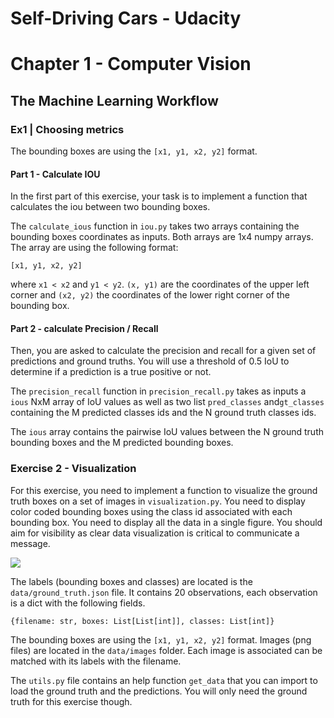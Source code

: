 # Self-Driving Cars - Udacity

# Chapter 1 - Computer Vision
## The Machine Learning Workflow 
### Ex1 | Choosing metrics

The bounding boxes are using the `[x1, y1, x2, y2]` format. 

#### Part 1 - Calculate IOU

In the first part of this exercise, your task is to implement a function that calculates the iou between
two bounding boxes.

The `calculate_ious` function in `iou.py` takes two arrays containing the bounding boxes coordinates
as inputs. Both arrays are 1x4 numpy arrays. The array are using the following format:
```
[x1, y1, x2, y2]
```
where `x1 < x2` and `y1 < y2`. `(x, y1)` are the coordinates of the upper left corner 
and `(x2, y2)` the coordinates of the lower right corner of the bounding box.


#### Part 2 - calculate Precision / Recall

Then, you are asked to calculate the precision and recall for a given set of predictions 
and ground truths. You will use a threshold of 0.5 IoU to determine if a prediction is 
a true positive or not.

The `precision_recall` function in `precision_recall.py` takes as inputs a `ious` NxM array of IoU values as well as 
two list `pred_classes` and`gt_classes` containing the M predicted classes ids and the N ground truth classes ids.

The `ious` array contains the pairwise IoU values between the N ground truth bounding boxes and the M 
predicted bounding boxes.

### Exercise 2 - Visualization

For this exercise, you need to implement a function to visualize the ground truth boxes
on a set of images in `visualization.py`. You need to display color coded bounding boxes using the class id associated
with each bounding box. You need to display all the data in a single figure.
You should aim for visibility as clear data visualization is critical to communicate a message.

![](ComputerVision/TheMachineLearningWorkflow/DataAcquistionAndVisualization/example.png 
)


The labels (bounding boxes and classes) are located is the `data/ground_truth.json` file. It contains 20 observations, each observation is a dict
with the following fields.

```
{filename: str, boxes: List[List[int]], classes: List[int]}
```
The bounding boxes are using the `[x1, y1, x2, y2]` format. Images (png files) are located in the `data/images` folder. Each image is associated can be matched with its labels with the filename. 

The `utils.py` file contains an help function `get_data` that you can import to load the ground truth and the predictions. You will only need the ground truth for 
this exercise though. 

